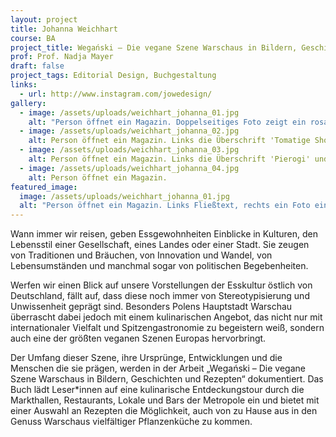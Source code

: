 ```yaml
---
layout: project
title: Johanna Weichhart
course: BA
project_title: Wegański – Die vegane Szene Warschaus in Bildern, Geschichten und Rezepten
prof: Prof. Nadja Mayer
draft: false
project_tags: Editorial Design, Buchgestaltung
links:
  - url: http://www.instagram.com/jowedesign/
gallery:
  - image: /assets/uploads/weichhart_johanna_01.jpg
    alt: "Person öffnet ein Magazin. Doppelseitiges Foto zeigt ein rosa Neon-Schild: Vegan Ramen Shop"
  - image: /assets/uploads/weichhart_johanna_02.jpg
    alt: Person öffnet ein Magazin. Links die Überschrift 'Tomatige Shoyu Ramen' und ein Rezept-Text, rechts ein Foto einer Ramen-Schüssel.
  - image: /assets/uploads/weichhart_johanna_03.jpg
    alt: Person öffnet ein Magazin. Links die Überschrift 'Pierogi' und ein Rezept-Text, rechts ein Foto von einer blauen Schüssel mit Teigtaschen.
  - image: /assets/uploads/weichhart_johanna_04.jpg
    alt: Person öffnet ein Magazin.
featured_image:
  image: /assets/uploads/weichhart_johanna_01.jpg
  alt: "Person öffnet ein Magazin. Links Fließtext, rechts ein Foto einer Küche"
---
```

Wann immer wir reisen, geben Essgewohnheiten Einblicke in Kulturen, den Lebensstil einer Gesellschaft, eines Landes oder einer Stadt. Sie zeugen von Traditionen und Bräuchen, von Innovation und Wandel, von Lebensumständen und manchmal sogar von politischen Begebenheiten. 

Werfen wir einen Blick auf unsere Vorstellungen der Esskultur östlich von Deutschland, fällt auf, dass diese noch immer von Stereotypisierung und Unwissenheit geprägt sind. Besonders Polens Hauptstadt Warschau überrascht dabei jedoch mit einem kulinarischen Angebot, das nicht nur mit internationaler Vielfalt und Spitzengastronomie zu begeistern weiß, sondern auch eine der größten veganen Szenen Europas hervorbringt. 

Der Umfang dieser Szene, ihre Ursprünge, Entwicklungen und die Menschen die sie prägen, werden in der Arbeit „Wegański – Die vegane Szene Warschaus in Bildern, Geschichten und Rezepten“ dokumentiert. Das Buch lädt Leser*innen auf eine kulinarische Entdeckungstour durch die Markthallen, Restaurants, Lokale und Bars der Metropole ein und bietet mit einer Auswahl an Rezepten die Möglichkeit, auch von zu Hause aus in den Genuss Warschaus vielfältiger Pflanzenküche zu kommen.